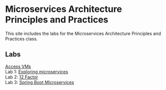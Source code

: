 # Microservices Architecture Principles and Practices 

This site includes the labs for the Microservices Architecture Principles and Practices class.

## Labs
[Access VMs](labs/lab-info.md/)   
Lab 1: [Exploring microservices](labs/day1/microservices.md)   
Lab 2: [12 Factor](labs/day1/12-factor.md)   
Lab 3: [Spring Boot Microservices](labs/day1/spring-boot.md)     
